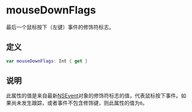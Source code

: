 # mouseDownFlags

最后一个鼠标按下（左键）事件的修饰符标志。

## 定义

```swift
var mouseDownFlags: Int { get }
```

## 说明

此属性的值是来自最新[NSEvent]()对象的修饰符标志的值，代表鼠标按下事件。如果尚未发生跟踪，或者事件不包含修饰键，则此属性的值为`0`。